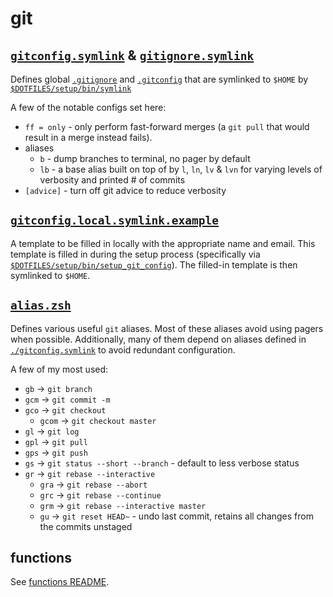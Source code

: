 # git

## [`gitconfig.symlink`](./gitconfig.symlink) & [`gitignore.symlink`](./gitignore.symlink)

Defines global [`.gitignore`](https://git-scm.com/docs/gitignore) and [`.gitconfig`](https://git-scm.com/docs/git-config) that are symlinked to `$HOME` by [`$DOTFILES/setup/bin/symlink`](../setup/bin/symlink)

A few of the notable configs set here:

- `ff = only` - only perform fast-forward merges (a `git pull` that would result in a merge instead fails).
- aliases
  - `b` - dump branches to terminal, no pager by default
  - `lb` - a base alias built on top of by `l`, `ln`, `lv` & `lvn` for varying levels of verbosity and printed # of commits
- `[advice]` - turn off git advice to reduce verbosity

## [`gitconfig.local.symlink.example`](./gitconfig.local.symlink.example)

A template to be filled in locally with the appropriate name and email. This template is filled in during the setup process (specifically via [`$DOTFILES/setup/bin/setup_git_config`](../setup/bin/setup_git_config)). The filled-in template is then symlinked to `$HOME`.

## [`alias.zsh`](./alias.zsh)

Defines various useful `git` aliases. Most of these aliases avoid using pagers when possible. Additionally, many of them depend on aliases defined in [`./gitconfig.symlink`](./gitconfig.symlink) to avoid redundant configuration.

A few of my most used:

- `gb` -> `git branch`
- `gcm` -> `git commit -m`
- `gco` -> `git checkout`
  - `gcom` -> `git checkout master`
- `gl` -> `git log`
- `gpl` -> `git pull`
- `gps` -> `git push`
- `gs` -> `git status --short --branch` - default to less verbose status
- `gr` -> `git rebase --interactive`
  - `gra` -> `git rebase --abort`
  - `grc` -> `git rebase --continue`
  - `grm` -> `git rebase --interactive master`
  - `gu` -> `git reset HEAD~` - undo last commit, retains all changes from the commits unstaged

## functions

See [functions README](./functions/README.md).
